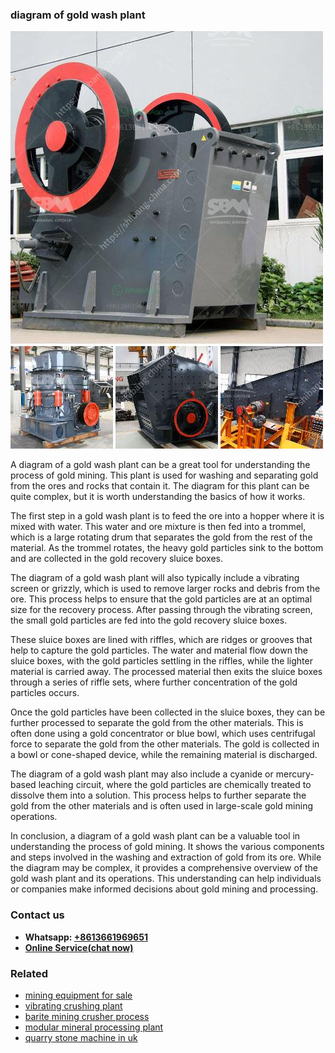 <h3>diagram of gold wash plant</h3><img src='1702953178.jpg' alt=''><p>A diagram of a gold wash plant can be a great tool for understanding the process of gold mining. This plant is used for washing and separating gold from the ores and rocks that contain it. The diagram for this plant can be quite complex, but it is worth understanding the basics of how it works.</p><p>The first step in a gold wash plant is to feed the ore into a hopper where it is mixed with water. This water and ore mixture is then fed into a trommel, which is a large rotating drum that separates the gold from the rest of the material. As the trommel rotates, the heavy gold particles sink to the bottom and are collected in the gold recovery sluice boxes.</p><p>The diagram of a gold wash plant will also typically include a vibrating screen or grizzly, which is used to remove larger rocks and debris from the ore. This process helps to ensure that the gold particles are at an optimal size for the recovery process. After passing through the vibrating screen, the small gold particles are fed into the gold recovery sluice boxes.</p><p>These sluice boxes are lined with riffles, which are ridges or grooves that help to capture the gold particles. The water and material flow down the sluice boxes, with the gold particles settling in the riffles, while the lighter material is carried away. The processed material then exits the sluice boxes through a series of riffle sets, where further concentration of the gold particles occurs.</p><p>Once the gold particles have been collected in the sluice boxes, they can be further processed to separate the gold from the other materials. This is often done using a gold concentrator or blue bowl, which uses centrifugal force to separate the gold from the other materials. The gold is collected in a bowl or cone-shaped device, while the remaining material is discharged.</p><p>The diagram of a gold wash plant may also include a cyanide or mercury-based leaching circuit, where the gold particles are chemically treated to dissolve them into a solution. This process helps to further separate the gold from the other materials and is often used in large-scale gold mining operations.</p><p>In conclusion, a diagram of a gold wash plant can be a valuable tool in understanding the process of gold mining. It shows the various components and steps involved in the washing and extraction of gold from its ore. While the diagram may be complex, it provides a comprehensive overview of the gold wash plant and its operations. This understanding can help individuals or companies make informed decisions about gold mining and processing.</p><h3>Contact us</h3><ul><li><strong>Whatsapp:&nbsp;<a href="https://wa.me/8613661969651">+8613661969651</a></strong></li><li><a href="https://swt.shibang-china.com/?git&amp;zhl&amp;diagram of gold wash plant"><strong>Online Service(chat now)</strong></a></li></ul><h3>Related</h3><ul><li><a href='mining equipment for sale.md'>mining equipment for sale</a></li><li><a href='vibrating crushing plant.md'>vibrating crushing plant</a></li><li><a href='barite mining crusher process.md'>barite mining crusher process</a></li><li><a href='modular mineral processing plant.md'>modular mineral processing plant</a></li><li><a href='quarry stone machine in uk.md'>quarry stone machine in uk</a></li></ul>